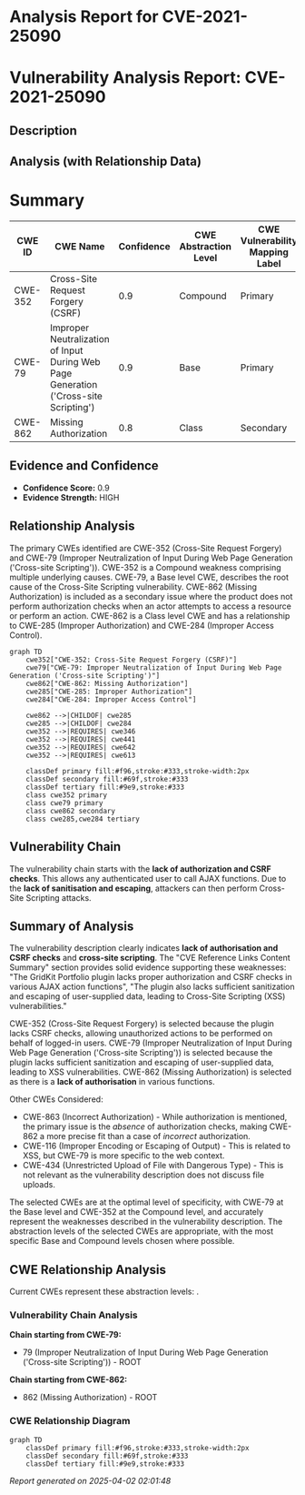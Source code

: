 # Analysis Report for CVE-2021-25090

# Vulnerability Analysis Report: CVE-2021-25090

## Description



## Analysis (with Relationship Data)

# Summary
| CWE ID | CWE Name | Confidence | CWE Abstraction Level | CWE Vulnerability Mapping Label | CWE-Vulnerability Mapping Notes |
|---|---|---|---|---|---|
| CWE-352 | Cross-Site Request Forgery (CSRF) | 0.9 | Compound | Primary | Allowed |
| CWE-79 | Improper Neutralization of Input During Web Page Generation ('Cross-site Scripting') | 0.9 | Base | Primary | Allowed |
| CWE-862 | Missing Authorization | 0.8 | Class | Secondary | Allowed-with-Review |

## Evidence and Confidence

*   **Confidence Score:** 0.9
*   **Evidence Strength:** HIGH

## Relationship Analysis
The primary CWEs identified are CWE-352 (Cross-Site Request Forgery) and CWE-79 (Improper Neutralization of Input During Web Page Generation ('Cross-site Scripting')). CWE-352 is a Compound weakness comprising multiple underlying causes. CWE-79, a Base level CWE, describes the root cause of the Cross-Site Scripting vulnerability. CWE-862 (Missing Authorization) is included as a secondary issue where the product does not perform authorization checks when an actor attempts to access a resource or perform an action. CWE-862 is a Class level CWE and has a relationship to CWE-285 (Improper Authorization) and CWE-284 (Improper Access Control).

```mermaid
graph TD
    cwe352["CWE-352: Cross-Site Request Forgery (CSRF)"]
    cwe79["CWE-79: Improper Neutralization of Input During Web Page Generation ('Cross-site Scripting')"]
    cwe862["CWE-862: Missing Authorization"]
    cwe285["CWE-285: Improper Authorization"]
    cwe284["CWE-284: Improper Access Control"]

    cwe862 -->|CHILDOF| cwe285
    cwe285 -->|CHILDOF| cwe284
    cwe352 -->|REQUIRES| cwe346
    cwe352 -->|REQUIRES| cwe441
    cwe352 -->|REQUIRES| cwe642
    cwe352 -->|REQUIRES| cwe613

    classDef primary fill:#f96,stroke:#333,stroke-width:2px
    classDef secondary fill:#69f,stroke:#333
    classDef tertiary fill:#9e9,stroke:#333
    class cwe352 primary
    class cwe79 primary
    class cwe862 secondary
    class cwe285,cwe284 tertiary
```

## Vulnerability Chain
The vulnerability chain starts with the **lack of authorization and CSRF checks**. This allows any authenticated user to call AJAX functions. Due to the **lack of sanitisation and escaping**, attackers can then perform Cross-Site Scripting attacks.

## Summary of Analysis
The vulnerability description clearly indicates **lack of authorisation and CSRF checks** and **cross-site scripting**. The "CVE Reference Links Content Summary" section provides solid evidence supporting these weaknesses: "The GridKit Portfolio plugin lacks proper authorization and CSRF checks in various AJAX action functions", "The plugin also lacks sufficient sanitization and escaping of user-supplied data, leading to Cross-Site Scripting (XSS) vulnerabilities."

CWE-352 (Cross-Site Request Forgery) is selected because the plugin lacks CSRF checks, allowing unauthorized actions to be performed on behalf of logged-in users.
CWE-79 (Improper Neutralization of Input During Web Page Generation ('Cross-site Scripting')) is selected because the plugin lacks sufficient sanitization and escaping of user-supplied data, leading to XSS vulnerabilities.
CWE-862 (Missing Authorization) is selected as there is a **lack of authorisation** in various functions.

Other CWEs Considered:
*   CWE-863 (Incorrect Authorization) - While authorization is mentioned, the primary issue is the *absence* of authorization checks, making CWE-862 a more precise fit than a case of *incorrect* authorization.
*   CWE-116 (Improper Encoding or Escaping of Output) - This is related to XSS, but CWE-79 is more specific to the web context.
*   CWE-434 (Unrestricted Upload of File with Dangerous Type) - This is not relevant as the vulnerability description does not discuss file uploads.

The selected CWEs are at the optimal level of specificity, with CWE-79 at the Base level and CWE-352 at the Compound level, and accurately represent the weaknesses described in the vulnerability description. The abstraction levels of the selected CWEs are appropriate, with the most specific Base and Compound levels chosen where possible.


## CWE Relationship Analysis

Current CWEs represent these abstraction levels: .


### Vulnerability Chain Analysis

**Chain starting from CWE-79:**
- 79 (Improper Neutralization of Input During Web Page Generation ('Cross-site Scripting')) - ROOT


**Chain starting from CWE-862:**
- 862 (Missing Authorization) - ROOT



### CWE Relationship Diagram

```mermaid
graph TD
    classDef primary fill:#f96,stroke:#333,stroke-width:2px
    classDef secondary fill:#69f,stroke:#333
    classDef tertiary fill:#9e9,stroke:#333
```



*Report generated on 2025-04-02 02:01:48*
